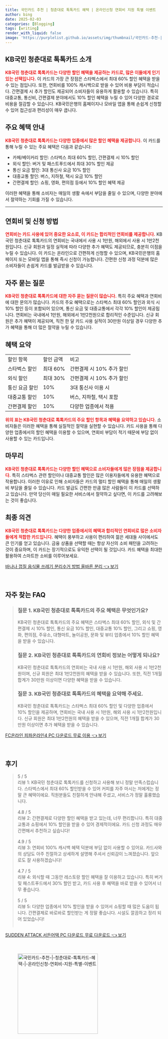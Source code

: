 ```yaml
---
title: 국민카드 추천 | 청춘대로 톡톡카드 혜택 | 온라인신청 연회비 지원 특별 이벤트
author: bing
date: 2025-02-03
categories: [Blogging]
tags: [writing]
render_with_liquid: false
image: 'https://purplelist.github.io/assets/img/thumbnail/국민카드-추천-|-청춘대로-톡톡카드-혜택-|-온라인신청-연회비-지원-특별-이벤트.webp'
---
```



<h2 id='KB국민 청춘대로 톡톡카드 소개'>KB국민 청춘대로 톡톡카드 소개</h2>

<p><b><span style="color: #ee2323;">KB국민 청춘대로 톡톡카드는 다양한 할인 혜택을 제공하는 카드로, 많은 이들에게 인기 있는 선택입니다.</span></b> 이 카드의 가장 큰 장점은 스타벅스에서 최대 60% 할인 혜택을 받을 수 있는 점입니다. 또한, 연회비를 100% 캐시백으로 받을 수 있어 비용 부담이 적습니다. 간편결제 시 추가 할인도 제공되어 소비자들이 유용하게 활용할 수 있습니다. 특히 대중교통, 통신비, 간편결제 분야에서도 10% 할인 혜택을 누릴 수 있어 다양한 경로로 비용을 절감할 수 있습니다. KB국민은행의 홈페이지나 모바일 앱을 통해 손쉽게 신청할 수 있어 접근성과 편리성이 매우 큽니다.</p>

<h2 id='주요 혜택 안내'>주요 혜택 안내</h2>

<p><b><span style="color: #ee2323;">KB국민 청춘대로 톡톡카드는 다양한 업종에서 많은 할인 혜택을 제공합니다.</span></b> 이 카드를 통해 누릴 수 있는 주요 혜택은 다음과 같습니다:</p>

<ul>
    <li>카페/베이커리 할인: 스타벅스 최대 60% 할인, 간편결제 시 10% 할인</li>
    <li>외식 할인: 버거 및 패스트푸드에서 최대 30% 할인 제공</li>
    <li>통신 요금 할인: 3대 통신사 요금 10% 할인</li>
    <li>대중교통 할인: 버스, 지하철, 택시 요금 10% 할인</li>
    <li>간편결제 할인: 쇼핑, 영화, 편의점 등에서 10% 할인 혜택 제공</li>
</ul>

<p>이러한 혜택을 통해 소비자는 매일의 생활 속에서 부담을 줄일 수 있으며, 다양한 분야에서 절약하는 기회를 가질 수 있습니다.</p>

<hr />

<h2 id='연회비 및 신청 방법'>연회비 및 신청 방법</h2>

<p><b><span style="color: #ee2323;">연회비는 카드 사용에 있어 중요한 요소로, 이 카드는 합리적인 연회비를 제공합니다.</span></b> KB국민 청춘대로 톡톡카드의 연회비는 국내에서 사용 시 1만원, 해외에서 사용 시 1만2천원입니다. 신규 회원과 일정 실적에 따라 다양한 추가 혜택도 제공되므로, 충분히 이점을 누릴 수 있습니다. 이 카드는 온라인으로 간편하게 신청할 수 있으며, KB국민은행의 홈페이지 또는 모바일 앱을 통해 즉시 신청이 가능합니다. 간편한 신청 과정 덕분에 많은 소비자들이 손쉽게 카드를 발급받을 수 있습니다.</p>

<h2 id='자주 묻는 질문'>자주 묻는 질문</h2>

<p><b><span style="color: #ee2323;">KB국민 청춘대로 톡톡카드에 대한 자주 묻는 질문이 많습니다.</span></b> 특히 주요 혜택과 연회비에 대한 문의가 많습니다. 카드의 주요 혜택으로는 스타벅스 최대 60% 할인과 외식 시 10% 할인 등이 포함되어 있으며, 통신 요금 및 대중교통에서 각각 10% 할인이 제공됩니다. 연회비는 국내에서 1만원, 해외에서 1만2천원으로 합리적인 수준입니다. 신규 회원은 추가 혜택이 제공되며, 직전 한 달 카드 사용 실적이 30만원 이상일 경우 다양한 추가 혜택을 통해 더 많은 절약을 누릴 수 있습니다.</p>

<h2 id='혜택 요약'>혜택 요약</h2>

<table>
    <tr>
        <td>할인 항목</td>
        <td>할인 금액</td>
        <td>비고</td>
    </tr>
    <tr>
        <td>스타벅스 할인</td>
        <td>최대 60%</td>
        <td>간편결제 시 10% 추가 할인</td>
    </tr>
    <tr>
        <td>외식 할인</td>
        <td>최대 30%</td>
        <td>간편결제 시 10% 추가 할인</td>
    </tr>
    <tr>
        <td>통신 요금 할인</td>
        <td>10%</td>
        <td>3대 통신사 이용 시</td>
    </tr>
    <tr>
        <td>대중교통 할인</td>
        <td>10%</td>
        <td>버스, 지하철, 택시 포함</td>
    </tr>
    <tr>
        <td>간편결제 할인</td>
        <td>10%</td>
        <td>다양한 업종에서 적용</td>
    </tr>
</table>

<p><b><span style="color: #ee2323;">위의 표는 KB국민 청춘대로 톡톡카드의 주요 할인 항목과 혜택을 요약하고 있습니다.</span></b> 소비자들은 이러한 혜택을 통해 실질적인 절약을 실현할 수 있습니다. 카드 사용을 통해 다양한 업종에서의 할인 혜택을 이용할 수 있으며, 연회비 부담이 적기 때문에 부담 없이 사용할 수 있는 카드입니다.</p>

<h2 id='마무리'>마무리</h2>

<p><b><span style="color: #ee2323;">KB국민 청춘대로 톡톡카드는 다양한 할인 혜택으로 소비자들에게 많은 장점을 제공합니다.</span></b> 특히 스타벅스 관련 할인이나 대중교통 할인은 많은 이용자들에게 유용한 혜택으로 작용합니다. 이러한 이유로 인해 소비자들은 카드의 멀티 할인 혜택을 통해 매일의 생활비 부담을 줄일 수 있습니다. 카드 발급도 간편한 만큼 많은 사람들이 이 카드를 선택하고 있습니다. 만약 당신이 매일 필요한 서비스에서 절약하고 싶다면, 이 카드를 고려해보는 것이 좋습니다.</p>

<h2 id='최종 의견'>최종 의견</h2>

<p><b><span style="color: #ee2323;">KB국민 청춘대로 톡톡카드는 다양한 업종에서의 혜택과 합리적인 연회비로 많은 소비자들에게 적합한 카드입니다.</span></b> 혜택이 풍부하고 사용이 편리하여 젊은 세대들 사이에서도 큰 인기를 얻고 있습니다. 금융 상품을 선택할 때는 항상 자신의 소비 패턴을 고려하는 것이 중요하며, 이 카드는 장기적으로도 유익한 선택이 될 것입니다. 카드 혜택을 최대한 활용하여 스마트한 소비를 이루어보세요.</p>


<p><a class="click-button" title="바나나 껍질 음식물 쓰레기 분리수거 방법 올바른 분리" href="https://purplelist.github.io/posts/%EB%B0%94%EB%82%98%EB%82%98-%EA%BB%8D%EC%A7%88-%EC%9D%8C%EC%8B%9D%EB%AC%BC-%EC%93%B0%EB%A0%88%EA%B8%B0-%EB%B6%84%EB%A6%AC%EC%88%98%EA%B1%B0-%EB%B0%A9%EB%B2%95-%EC%98%AC%EB%B0%94%EB%A5%B8-%EB%B6%84%EB%A6%AC/" rel="dofollow">바나나 껍질 음식물 쓰레기 분리수거 방법 올바른 분리 👈 보기</a></p><br>
<h2 id='자주_찾는_FAQ'>자주 찾는 FAQ</h2>
<div itemscope="" itemtype="https://schema.org/FAQPage"> 
<blockquote> 
<div itemscope="" itemprop="mainEntity" itemtype="https://schema.org/Question"> 
<h3 itemprop="name">질문 1. KB국민 청춘대로 톡톡카드의 주요 혜택은 무엇인가요?</h3> 
<div itemscope="" itemprop="acceptedAnswer" itemtype="https://schema.org/Answer"> 
<span itemprop="text"> 
<p>KB국민 청춘대로 톡톡카드의 주요 혜택은 스타벅스 최대 60% 할인, 외식 및 간편결제 시 10% 할인, 통신 요금 10% 할인, 대중교통 10% 할인, 그리고 쇼핑, 영화, 편의점, 주유소, 대형마트, 놀이공원, 문화 및 뷰티 업종에서 10% 할인 혜택을 받을 수 있습니다.</p> 
</span> 
</div> 
</div> 

<div itemscope="" itemprop="mainEntity" itemtype="https://schema.org/Question"> 
<h3 itemprop="name">질문 2. KB국민 청춘대로 톡톡카드의 연회비 정보는 어떻게 되나요?</h3> 
<div itemscope="" itemprop="acceptedAnswer" itemtype="https://schema.org/Answer"> 
<span itemprop="text"> 
<p>KB국민 청춘대로 톡톡카드의 연회비는 국내 사용 시 1만원, 해외 사용 시 1만2천원이며, 신규 회원은 최대 1만2천원의 혜택을 받을 수 있습니다. 또한, 직전 1개월 합계가 30만원 이상이면 다양한 혜택을 받을 수 있습니다.</p> 
</span> 
</div> 
</div> 

<div itemscope="" itemprop="mainEntity" itemtype="https://schema.org/Question"> 
<h3 itemprop="name">질문 3. KB국민 청춘대로 톡톡카드의 혜택을 요약해 주세요.</h3> 
<div itemscope="" itemprop="acceptedAnswer" itemtype="https://schema.org/Answer"> 
<span itemprop="text"> 
<p>KB국민 청춘대로 톡톡카드는 스타벅스 최대 60% 할인 및 다양한 업종에서 10% 할인을 제공하며, 연회비는 국내 사용 시 1만원, 해외 사용 시 1만2천원입니다. 신규 회원은 최대 1만2천원의 혜택을 받을 수 있으며, 직전 1개월 합계가 30만원 이상이면 추가 혜택을 받을 수 있습니다.</p> 
</span> 
</div> 
</div> 
</blockquote> 
</div>
<p><a class="click-button" title="FC온라인 피파온라인4 PC 다운로드 무료 이용" href="https://purplelist.github.io/posts/FC%EC%98%A8%EB%9D%BC%EC%9D%B8-%ED%94%BC%ED%8C%8C%EC%98%A8%EB%9D%BC%EC%9D%B84-PC-%EB%8B%A4%EC%9A%B4%EB%A1%9C%EB%93%9C-%EB%AC%B4%EB%A3%8C-%EC%9D%B4%EC%9A%A9/" rel="dofollow">FC온라인 피파온라인4 PC 다운로드 무료 이용 👈 보기</a></p><br>
<h2 id='후기'>후기</h2>
<div itemscope itemtype="https://schema.org/Product">
  <blockquote>
  <div itemprop="review" itemscope itemtype="https://schema.org/Review">
      <div itemprop="reviewRating" itemscope itemtype="https://schema.org/Rating"> <span itemprop="ratingValue">5</span> / <span itemprop="bestRating">5</span> </div>
      <span itemprop="reviewBody">리뷰 1: KB국민 청춘대로 톡톡카드를 신청하고 사용해 보니 정말 만족스럽습니다. 스타벅스에서 최대 60% 할인받을 수 있어 커피를 자주 마시는 저에게는 정말 큰 혜택이에요. 직원분들도 친절하게 안내해 주셨고, 서비스가 정말 훌륭했습니다.</span>
  </div>
  <br>
  <div itemprop="review" itemscope itemtype="https://schema.org/Review">
      <div itemprop="reviewRating" itemscope itemtype="https://schema.org/Rating"> <span itemprop="ratingValue">4.8</span> / <span itemprop="bestRating">5</span> </div>
      <span itemprop="reviewBody">리뷰 2: 간편결제로 다양한 할인 혜택을 받고 있는데, 너무 편리합니다. 특히 대중교통과 쇼핑에서 10% 할인을 받을 수 있어 경제적이에요. 카드 신청 과정도 매우 간편해서 추천하고 싶습니다!</span>
  </div>
  <br>
  <div itemprop="review" itemscope itemtype="https://schema.org/Review">
      <div itemprop="reviewRating" itemscope itemtype="https://schema.org/Rating"> <span itemprop="ratingValue">4.9</span> / <span itemprop="bestRating">5</span> </div>
      <span itemprop="reviewBody">리뷰 3: 연회비 100% 캐시백 혜택 덕분에 부담 없이 사용할 수 있어요. 카드사와의 상담도 아주 친절하고 상세하게 설명해 주셔서 신뢰감이 느껴졌습니다. 앞으로도 잘 사용하겠습니다!</span>
  </div>
  <br>
  <div itemprop="review" itemscope itemtype="https://schema.org/Review">
      <div itemprop="reviewRating" itemscope itemtype="https://schema.org/Rating"> <span itemprop="ratingValue">4.7</span> / <span itemprop="bestRating">5</span> </div>
      <span itemprop="reviewBody">리뷰 4: 외식할 때 그동안 레스토랑 할인 혜택을 잘 이용하고 있습니다. 특히 버거 및 패스트푸드에서 30% 할인 받고, 카드 사용 후 혜택을 바로 받을 수 있어서 너무 좋습니다.</span>
  </div>
  <br>
  <div itemprop="review" itemscope itemtype="https://schema.org/Review">
      <div itemprop="reviewRating" itemscope itemtype="https://schema.org/Rating"> <span itemprop="ratingValue">5</span> / <span itemprop="bestRating">5</span> </div>
      <span itemprop="reviewBody">리뷰 5: 다양한 업종에서 10% 할인을 받을 수 있어서 쇼핑할 때 많은 도움이 됩니다. 간편결제로 바로바로 할인받는 게 정말 좋습니다. 시설도 깔끔하고 정리 되어 있었습니다!</span>
  </div>
  <br>
  </blockquote>
</div>
<p><a class="click-button" title="SUDDEN ATTACK 서든어택 PC 다운로드 무료 다운로드" href="https://purplelist.github.io/posts/SUDDEN-ATTACK-%EC%84%9C%EB%93%A0%EC%96%B4%ED%83%9D-PC-%EB%8B%A4%EC%9A%B4%EB%A1%9C%EB%93%9C-%EB%AC%B4%EB%A3%8C-%EB%8B%A4%EC%9A%B4%EB%A1%9C%EB%93%9C/" rel="dofollow">SUDDEN ATTACK 서든어택 PC 다운로드 무료 다운로드 👈 보기</a></p><br>
<figure class="image"><img src="https://purplelist.github.io/assets/img/thumbnail/국민카드-추천-|-청춘대로-톡톡카드-혜택-|-온라인신청-연회비-지원-특별-이벤트.webp" alt="국민카드-추천-|-청춘대로-톡톡카드-혜택-|-온라인신청-연회비-지원-특별-이벤트" width="256" height="256"></figure>